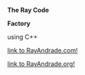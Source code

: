**The Ray Code**

**Factory**

using C++

[link to RayAndrade.com!](http://RayAndrade.com)

[link to RayAndrade.org!](http://RayAndrade.org)
